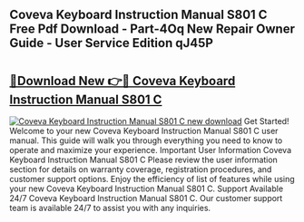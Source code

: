 ## Coveva Keyboard Instruction Manual S801 C Free Pdf Download - Part-4Oq New Repair Owner Guide - User Service Edition qJ45P

# <h2><a href="http://bc36356.oget.top/?id=Coveva+Keyboard+Instruction+Manual+S801+C">🔗Download New 👉🔴 Coveva Keyboard Instruction Manual S801 C</a></h2>

[![Coveva Keyboard Instruction Manual S801 C new download](https://i.imgur.com/5g1atiW.png)](http://bc36356.oget.top/?id=Coveva+Keyboard+Instruction+Manual+S801+C)
Get Started! Welcome to your new Coveva Keyboard Instruction Manual S801 C user manual. This guide will walk you through everything you need to know to operate and maximize your experience. Important User Information Coveva Keyboard Instruction Manual S801 C Please review the user information section for details on warranty coverage, registration procedures, and customer support options. Enjoy the efficiency of list of features while using your new Coveva Keyboard Instruction Manual S801 C. Support Available 24/7 Coveva Keyboard Instruction Manual S801 C. Our customer support team is available 24/7 to assist you with any inquiries.
